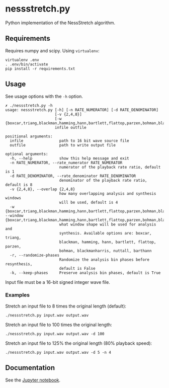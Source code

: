 # nessstretch.py

Python implementation of the NessStretch algorithm.

## Requirements
Requires numpy and scipy. Using `virtualenv`:
```
virtualenv .env
. .env/bin/activate
pip install -r requirements.txt
```

## Usage
See usage options with the `-h` option.
```
✗ ./nessstretch.py -h
usage: nessstretch.py [-h] [-n RATE_NUMERATOR] [-d RATE_DENOMINATOR]
                      [-v {2,4,8}]
                      [-w {boxcar,triang,blackman,hamming,hann,bartlett,flattop,parzen,bohman,blackmanharris,nuttall,barthann}]
                      infile outfile

positional arguments:
  infile                path to 16 bit wave source file
  outfile               path to write output file

optional arguments:
  -h, --help            show this help message and exit
  -n RATE_NUMERATOR, --rate_numerator RATE_NUMERATOR
                        numerator of the playback rate ratio, default is 1
  -d RATE_DENOMINATOR, --rate_denominator RATE_DENOMINATOR
                        denominator of the playback rate ratio, default is 8
  -v {2,4,8}, --overlap {2,4,8}
                        how many overlapping analysis and synthesis windows
                        will be used, default is 4
  -w {boxcar,triang,blackman,hamming,hann,bartlett,flattop,parzen,bohman,blackmanharris,nuttall,barthann}, --window {boxcar,triang,blackman,hamming,hann,bartlett,flattop,parzen,bohman,blackmanharris,nuttall,barthann}
                        what window shape will be used for analysis and
                        synthesis. Available options are: boxcar, triang,
                        blackman, hamming, hann, bartlett, flattop, parzen,
                        bohman, blackmanharris, nuttall, barthann
  -r, --randomize-phases
                        Randomize the analysis bin phases before resynthesis,
                        default is False
  -k, --keep-phases     Preserve analysis bin phases, default is True

```

Input file must be a 16-bit signed integer wave file.

### Examples
Stretch an input file to 8 times the original length (default):
```
./nessstretch.py input.wav output.wav
```

Stretch an input file to 100 times the original length:
```
./nessstretch.py input.wav output.wav -d 100
```

Stretch an input file to 125% the original length (80% playback speed):
```
./nessstretch.py input.wav output.wav -d 5 -n 4
```

## Documentation

See the [Jupyter notebook](https://github.com/asness/TimeStretch/blob/master/python/NessStretch%20documentation.ipynb).
